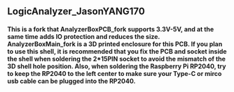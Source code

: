 ## LogicAnalyzer_JasonYANG170
#### This is a fork that AnalyzerBoxPCB_fork supports 3.3V-5V, and at the same time adds IO protection and reduces the size. AnalyzerBoxMain_fork is a 3D printed enclosure for this PCB. If you plan to use this shell, it is recommended that you fix the PCB and socket inside the shell when soldering the 2*15PIN socket to avoid the mismatch of the 3D shell hole position. Also, when soldering the Raspberry Pi RP2040, try to keep the RP2040 to the left center to make sure your Type-C or mirco usb cable can be plugged into the RP2040.
